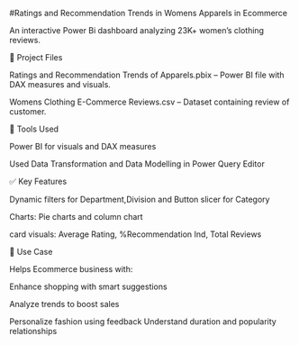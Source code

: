 #Ratings and Recommendation Trends in Womens Apparels in Ecommerce

An interactive Power Bi dashboard analyzing 23K+ women’s clothing reviews.

📁 Project Files

Ratings and Recommendation Trends of Apparels.pbix – Power BI file with DAX measures and visuals.

Womens Clothing E-Commerce Reviews.csv – Dataset containing review of customer.

🔧 Tools Used

Power BI for visuals and DAX measures

Used Data Transformation and Data Modelling in Power Query Editor

✅ Key Features

Dynamic filters for Department,Division and Button slicer for Category

Charts: Pie charts and column chart

card visuals: Average Rating, %Recommendation Ind, Total Reviews

📌 Use Case

Helps Ecommerce business with:

Enhance shopping with smart suggestions

Analyze trends to boost sales

Personalize fashion using feedback
Understand duration and popularity relationships

